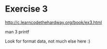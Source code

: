 Exercise 3
==========
<http://c.learncodethehardway.org/book/ex3.html>

man 3 printf

Look for format data, not much else here :)



